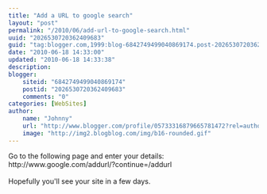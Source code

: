 ```yaml
---
title: "Add a URL to google search"
layout: "post"
permalink: "/2010/06/add-url-to-google-search.html"
uuid: "2026530720362409683"
guid: "tag:blogger.com,1999:blog-6842749499040869174.post-2026530720362409683"
date: "2010-06-18 14:33:00"
updated: "2010-06-18 14:33:38"
description: 
blogger:
    siteid: "6842749499040869174"
    postid: "2026530720362409683"
    comments: "0"
categories: [WebSites]
author: 
    name: "Johnny"
    url: "http://www.blogger.com/profile/05733316879665781472?rel=author"
    image: "http://img2.blogblog.com/img/b16-rounded.gif"
---
```


<div class="css-full-post-content js-full-post-content">
Go to the following page and enter your details:<br />http://www.google.com/addurl/?continue=/addurl<br /><br />Hopefully you'll see your site in a few days.
</div>